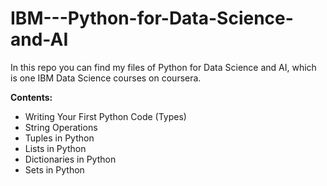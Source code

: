 # IBM---Python-for-Data-Science-and-AI

In this repo you can find my files of Python for Data Science and AI, which is one IBM Data Science courses on coursera.

__Contents:__

- Writing Your First Python Code (Types)
- String Operations
- Tuples in Python
- Lists in Python
- Dictionaries in Python
- Sets in Python
